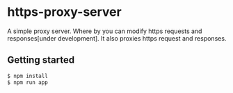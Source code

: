 # https-proxy-server

A simple proxy server. Where by you can modify https requests and responses[under development]. It also proxies https request and responses.

## Getting started
```sh
$ npm install
$ npm run app
```
